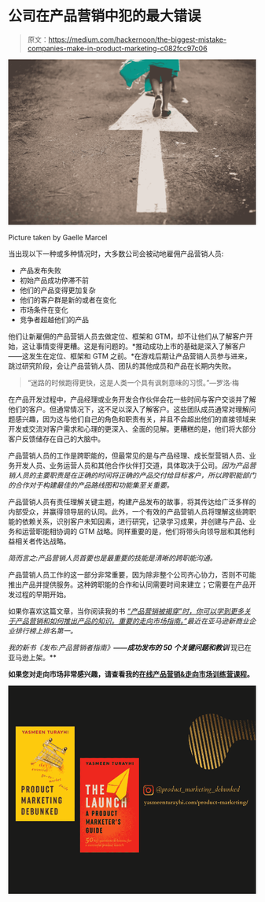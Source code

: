 # 公司在产品营销中犯的最大错误

> 原文：<https://medium.com/hackernoon/the-biggest-mistake-companies-make-in-product-marketing-c082fcc97c06>

![](img/71bd877bed8dcffdf6ce19cc7f6001dc.png)

Picture taken by Gaelle Marcel

当出现以下一种或多种情况时，大多数公司会被动地雇佣产品营销人员:

*   产品发布失败
*   初始产品成功停滞不前
*   他们的产品变得更加复杂
*   他们的客户群是新的或者在变化
*   市场条件在变化
*   竞争者超越他们的产品

他们让新雇佣的产品营销人员去做定位、框架和 GTM，却不让他们从了解客户开始，这让事情变得更糟。这是有问题的。*推动成功上市的基础是深入了解客户——这发生在定位、框架和 GTM 之前。*在游戏后期让产品营销人员参与进来，跳过研究阶段，会让产品营销人员、团队的其他成员和产品在长期内失败。

> “迷路的时候跑得更快，这是人类一个具有讽刺意味的习惯。”—罗洛·梅

在产品开发过程中，产品经理或业务开发合作伙伴会花一些时间与客户交谈并了解他们的客户。但通常情况下，这不足以深入了解客户。这些团队成员通常对理解问题感兴趣，因为这与他们自己的角色和职责有关，并且不会超出他们的直接领域来开发或交流对客户需求和心理的更深入、全面的见解。更糟糕的是，他们将大部分客户反馈储存在自己的大脑中。

产品营销人员的工作是跨职能的，但最常见的是与产品经理、成长型营销人员、业务开发人员、业务运营人员和其他合作伙伴打交道，具体取决于公司。*因为产品营销人员的主要职责是在正确的时间将正确的产品交付给目标客户，所以跨职能部门的合作对于构建最佳的产品路线图和功能集至关重要。*

产品营销人员有责任理解关键主题，构建产品发布的故事，将其传达给广泛多样的内部受众，并赢得领导层的认同。此外，一个有效的产品营销人员将理解这些跨职能的依赖关系，识别客户未知因素，进行研究，记录学习成果，并创建与产品、业务和运营职能相协调的 GTM 战略。同样重要的是，他们将带头向领导层和其他利益相关者传达战略。

*简而言之:产品营销人员首要也是最重要的技能是清晰的跨职能沟通。*

产品营销人员工作的这一部分非常重要，因为除非整个公司齐心协力，否则不可能推出产品并提供服务。这种跨职能的合作和认同需要时间来建立；它需要在产品开发过程的早期开始。

如果你喜欢这篇文章，当你阅读我的书 [*“产品营销被揭穿”时，你可以学到更多关于产品营销和如何推出产品的知识。重要的走向市场指南。”*](https://www.amazon.com/gp/product/1718968124/ref=dbs_a_def_rwt_hsch_vapi_taft_p1_i0)*最近在亚马逊新商业企业排行榜上排名第一。*

*我的新书《发布:产品营销者指南》[](https://amzn.to/38h8ufz)****——成功发布的 50 个关键问题和教训*** 现已在亚马逊上架。**

**如果您对走向市场非常感兴趣，请查看我的[在线产品营销&走向市场训练营课程](https://product-marketing-go-to-market.teachable.com/?preview=logged_out)。**

**![](img/6e3ed8643904a2e2826e56f468f36a64.png)**